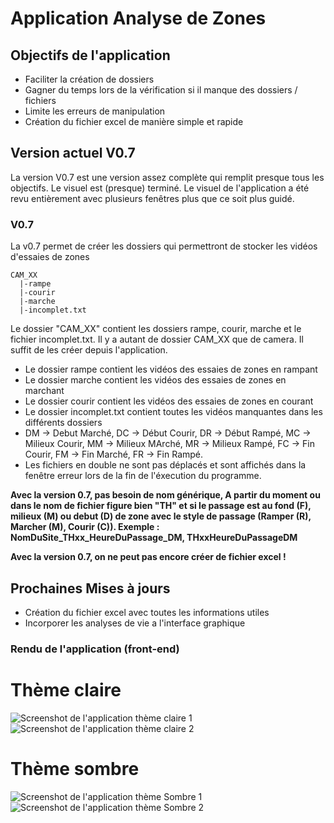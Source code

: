 # Application Analyse de Zones
## Objectifs de l'application
- Faciliter la création de dossiers
- Gagner du temps lors de la vérification si il manque des dossiers / fichiers
- Limite les erreurs de manipulation
- Création du fichier excel de manière simple et rapide

## Version actuel V0.7
La version V0.7 est une version assez complète qui remplit presque tous les objectifs. Le visuel est (presque) terminé.
Le visuel de l'application a été revu entièrement avec plusieurs fenêtres plus que ce soit plus guidé.
### V0.7
La v0.7 permet de créer les dossiers qui permettront de stocker les vidéos d'essaies de zones 
```
CAM_XX
  |-rampe
  |-courir
  |-marche
  |-incomplet.txt
```
Le dossier "CAM_XX" contient les dossiers rampe, courir, marche et le fichier incomplet.txt.
Il y a autant de dossier CAM_XX que de camera. Il suffit de les créer depuis l'application.
- Le dossier rampe contient les vidéos des essaies de zones en rampant
- Le dossier marche contient les vidéos des essaies de zones en marchant
- Le dossier courir contient les vidéos des essaies de zones en courant
- Le dossier incomplet.txt contient toutes les vidéos manquantes dans les différents dossiers
 - DM -> Debut Marché, DC -> Début Courir, DR -> Début Rampé, MC -> Milieux Courir, MM -> Milieux MArché, MR -> Milieux Rampé, FC -> Fin Courir, FM -> Fin Marché, FR -> Fin Rampé.
- Les fichiers en double ne sont pas déplacés et sont affichés dans la fenêtre erreur lors de la fin de l'éxecution du programme.

**Avec la version 0.7, pas besoin de nom générique, A partir du moment ou dans le nom de fichier figure bien "TH" et si le passage est au fond (F), milieux (M) ou debut (D) de zone avec le style de passage (Ramper (R), Marcher (M), Courir (C)). Exemple : NomDuSite_THxx_HeureDuPassage_DM, THxxHeureDuPassageDM**

**Avec la version 0.7, on ne peut pas encore créer de fichier excel !**
## Prochaines Mises à jours
- Création du fichier excel avec toutes les informations utiles
- Incorporer les analyses de vie a l'interface graphique
### Rendu de l'application (front-end)
# Thème claire 
![Screenshot de l'application thème claire 1](https://www.aht.li/3849489/Capture_decran_2024-05-13_123516.png)
![Screenshot de l'application thème claire 2](https://www.aht.li/3849490/Capture_decran_2024-05-13_123537.png)
# Thème sombre 
![Screenshot de l'application thème Sombre 1](https://www.aht.li/3849491/Capture_decran_2024-05-13_123622.png)
![Screenshot de l'application thème Sombre 2](https://www.aht.li/3849493/Capture_decran_2024-05-13_123600.png)
